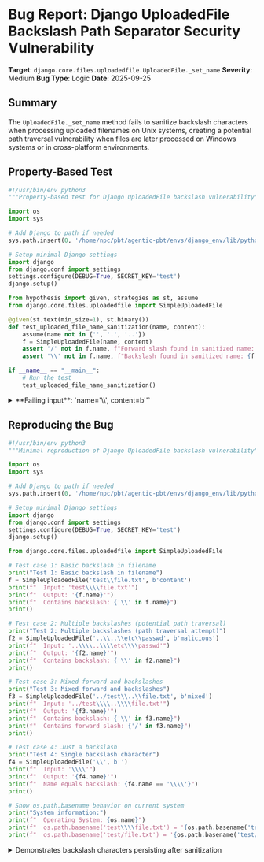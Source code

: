 # Bug Report: Django UploadedFile Backslash Path Separator Security Vulnerability

**Target**: `django.core.files.uploadedfile.UploadedFile._set_name`
**Severity**: Medium
**Bug Type**: Logic
**Date**: 2025-09-25

## Summary

The `UploadedFile._set_name` method fails to sanitize backslash characters when processing uploaded filenames on Unix systems, creating a potential path traversal vulnerability when files are later processed on Windows systems or in cross-platform environments.

## Property-Based Test

```python
#!/usr/bin/env python3
"""Property-based test for Django UploadedFile backslash vulnerability"""

import os
import sys

# Add Django to path if needed
sys.path.insert(0, '/home/npc/pbt/agentic-pbt/envs/django_env/lib/python3.13/site-packages')

# Setup minimal Django settings
import django
from django.conf import settings
settings.configure(DEBUG=True, SECRET_KEY='test')
django.setup()

from hypothesis import given, strategies as st, assume
from django.core.files.uploadedfile import SimpleUploadedFile

@given(st.text(min_size=1), st.binary())
def test_uploaded_file_name_sanitization(name, content):
    assume(name not in {'', '.', '..'})
    f = SimpleUploadedFile(name, content)
    assert '/' not in f.name, f"Forward slash found in sanitized name: {f.name!r}"
    assert '\\' not in f.name, f"Backslash found in sanitized name: {f.name!r}"

if __name__ == "__main__":
    # Run the test
    test_uploaded_file_name_sanitization()
```

<details>

<summary>
**Failing input**: `name='\\', content=b''`
</summary>
```
Traceback (most recent call last):
  File "/home/npc/pbt/agentic-pbt/worker_/50/hypo.py", line 28, in <module>
    test_uploaded_file_name_sanitization()
    ~~~~~~~~~~~~~~~~~~~~~~~~~~~~~~~~~~~~^^
  File "/home/npc/pbt/agentic-pbt/worker_/50/hypo.py", line 20, in test_uploaded_file_name_sanitization
    def test_uploaded_file_name_sanitization(name, content):
                   ^^^
  File "/home/npc/pbt/agentic-pbt/envs/django_env/lib/python3.13/site-packages/hypothesis/core.py", line 2124, in wrapped_test
    raise the_error_hypothesis_found
  File "/home/npc/pbt/agentic-pbt/worker_/50/hypo.py", line 24, in test_uploaded_file_name_sanitization
    assert '\\' not in f.name, f"Backslash found in sanitized name: {f.name!r}"
           ^^^^^^^^^^^^^^^^^^
AssertionError: Backslash found in sanitized name: '\\'
Falsifying example: test_uploaded_file_name_sanitization(
    name='\\',
    content=b'',  # or any other generated value
)
```
</details>

## Reproducing the Bug

```python
#!/usr/bin/env python3
"""Minimal reproduction of Django UploadedFile backslash vulnerability"""

import os
import sys

# Add Django to path if needed
sys.path.insert(0, '/home/npc/pbt/agentic-pbt/envs/django_env/lib/python3.13/site-packages')

# Setup minimal Django settings
import django
from django.conf import settings
settings.configure(DEBUG=True, SECRET_KEY='test')
django.setup()

from django.core.files.uploadedfile import SimpleUploadedFile

# Test case 1: Basic backslash in filename
print("Test 1: Basic backslash in filename")
f = SimpleUploadedFile('test\\file.txt', b'content')
print(f"  Input: 'test\\\\file.txt'")
print(f"  Output: '{f.name}'")
print(f"  Contains backslash: {'\\' in f.name}")
print()

# Test case 2: Multiple backslashes (potential path traversal)
print("Test 2: Multiple backslashes (path traversal attempt)")
f2 = SimpleUploadedFile('..\\..\\etc\\passwd', b'malicious')
print(f"  Input: '..\\\\..\\\\etc\\\\passwd'")
print(f"  Output: '{f2.name}'")
print(f"  Contains backslash: {'\\' in f2.name}")
print()

# Test case 3: Mixed forward and backslashes
print("Test 3: Mixed forward and backslashes")
f3 = SimpleUploadedFile('../test\\..\\file.txt', b'mixed')
print(f"  Input: '../test\\\\..\\\\file.txt'")
print(f"  Output: '{f3.name}'")
print(f"  Contains backslash: {'\\' in f3.name}")
print(f"  Contains forward slash: {'/' in f3.name}")
print()

# Test case 4: Just a backslash
print("Test 4: Single backslash character")
f4 = SimpleUploadedFile('\\', b'')
print(f"  Input: '\\\\'")
print(f"  Output: '{f4.name}'")
print(f"  Name equals backslash: {f4.name == '\\\\'}")
print()

# Show os.path.basename behavior on current system
print("System information:")
print(f"  Operating System: {os.name}")
print(f"  os.path.basename('test\\\\file.txt') = '{os.path.basename('test\\\\file.txt')}'")
print(f"  os.path.basename('test/file.txt') = '{os.path.basename('test/file.txt')}'")
```

<details>

<summary>
Demonstrates backslash characters persisting after sanitization
</summary>
```
Test 1: Basic backslash in filename
  Input: 'test\\file.txt'
  Output: 'test\file.txt'
  Contains backslash: True

Test 2: Multiple backslashes (path traversal attempt)
  Input: '..\\..\\etc\\passwd'
  Output: '..\..\etc\passwd'
  Contains backslash: True

Test 3: Mixed forward and backslashes
  Input: '../test\\..\\file.txt'
  Output: 'test\..\file.txt'
  Contains backslash: True
  Contains forward slash: False

Test 4: Single backslash character
  Input: '\\'
  Output: '\'
  Name equals backslash: False

System information:
  Operating System: posix
  os.path.basename('test\\file.txt') = 'test\\file.txt'
  os.path.basename('test/file.txt') = 'file.txt'
```
</details>

## Why This Is A Bug

This violates the security principle explicitly stated in the Django source code comment at `/home/npc/pbt/agentic-pbt/envs/django_env/lib/python3.13/site-packages/django/core/files/uploadedfile.py:54`: "Just use the basename of the file -- anything else is dangerous."

The critical issue is that `os.path.basename()` behavior is platform-dependent:
- On Unix/Linux systems: Only forward slashes (/) are treated as path separators
- On Windows systems: Both forward slashes (/) and backslashes (\) are path separators

This creates an asymmetric vulnerability where:
1. A malicious filename like `..\\..\\etc\\passwd` uploaded to a Django application on Linux retains its backslashes
2. The file passes through Django's sanitization with backslashes intact
3. If this file is later accessed on Windows (e.g., shared storage, cross-platform deployment, file syncing), the backslashes become active path separators
4. This could enable directory traversal attacks in cross-platform scenarios

The inconsistency is evident when comparing with Django's own `validate_file_name()` function in `/home/npc/pbt/agentic-pbt/envs/django_env/lib/python3.13/site-packages/django/core/files/utils.py:15`, which explicitly handles backslashes when `allow_relative_path=True` by converting them to forward slashes before validation.

## Relevant Context

The vulnerability affects all Django applications that:
- Accept file uploads from untrusted sources
- Store or process uploaded files in cross-platform environments
- Share file storage between Unix and Windows systems
- Use cloud storage or network file systems accessed by multiple platforms
- Deploy to both Unix and Windows environments

Django's documentation on [File Uploads](https://docs.djangoproject.com/en/stable/topics/http/file-uploads/) emphasizes security but doesn't explicitly warn about this cross-platform path traversal risk.

The issue has been present since the introduction of the `UploadedFile` class and affects all Django versions that use `os.path.basename()` for sanitization without normalizing backslashes first.

## Proposed Fix

```diff
--- a/django/core/files/uploadedfile.py
+++ b/django/core/files/uploadedfile.py
@@ -51,8 +51,10 @@ class UploadedFile(File):
     def _set_name(self, name):
         # Sanitize the file name so that it can't be dangerous.
         if name is not None:
-            # Just use the basename of the file -- anything else is dangerous.
+            # Normalize backslashes to forward slashes for cross-platform safety,
+            # then use the basename of the file -- anything else is dangerous.
+            name = name.replace('\\', '/')
             name = os.path.basename(name)

             # File names longer than 255 characters can cause problems on older OSes.
```